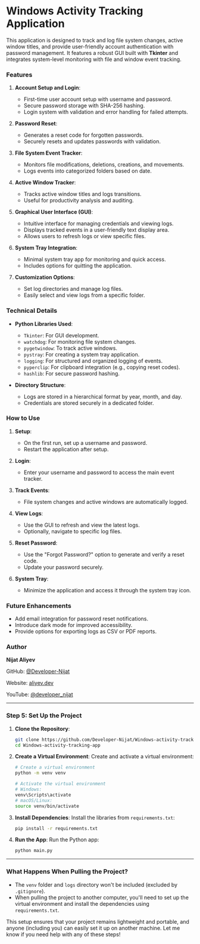 # Windows Activity Tracking Application

This application is designed to track and log file system changes, active window titles, and provide user-friendly account authentication with password management. It features a robust GUI built with **Tkinter** and integrates system-level monitoring with file and window event tracking.

### Features

1. **Account Setup and Login**:
   - First-time user account setup with username and password.
   - Secure password storage with SHA-256 hashing.
   - Login system with validation and error handling for failed attempts.

2. **Password Reset**:
   - Generates a reset code for forgotten passwords.
   - Securely resets and updates passwords with validation.

3. **File System Event Tracker**:
   - Monitors file modifications, deletions, creations, and movements.
   - Logs events into categorized folders based on date.

4. **Active Window Tracker**:
   - Tracks active window titles and logs transitions.
   - Useful for productivity analysis and auditing.

5. **Graphical User Interface (GUI)**:
   - Intuitive interface for managing credentials and viewing logs.
   - Displays tracked events in a user-friendly text display area.
   - Allows users to refresh logs or view specific files.

6. **System Tray Integration**:
   - Minimal system tray app for monitoring and quick access.
   - Includes options for quitting the application.

7. **Customization Options**:
   - Set log directories and manage log files.
   - Easily select and view logs from a specific folder.

### Technical Details

- **Python Libraries Used**:
  - `Tkinter`: For GUI development.
  - `watchdog`: For monitoring file system changes.
  - `pygetwindow`: To track active windows.
  - `pystray`: For creating a system tray application.
  - `logging`: For structured and organized logging of events.
  - `pyperclip`: For clipboard integration (e.g., copying reset codes).
  - `hashlib`: For secure password hashing.

- **Directory Structure**:
  - Logs are stored in a hierarchical format by year, month, and day.
  - Credentials are stored securely in a dedicated folder.

### How to Use

1. **Setup**:
   - On the first run, set up a username and password.
   - Restart the application after setup.

2. **Login**:
   - Enter your username and password to access the main event tracker.

3. **Track Events**:
   - File system changes and active windows are automatically logged.

4. **View Logs**:
   - Use the GUI to refresh and view the latest logs.
   - Optionally, navigate to specific log files.

5. **Reset Password**:
   - Use the "Forgot Password?" option to generate and verify a reset code.
   - Update your password securely.

6. **System Tray**:
   - Minimize the application and access it through the system tray icon.

### Future Enhancements
- Add email integration for password reset notifications.
- Introduce dark mode for improved accessibility.
- Provide options for exporting logs as CSV or PDF reports.

### Author
**Nijat Aliyev**  

GitHub: [@Developer-Nijat](https://github.com/Developer-Nijat) 

Website: [aliyev.dev](https://aliyev.dev)

YouTube: [@developer_nijat](https://www.youtube.com/@developer_nijat)


---

### Step 5: Set Up the Project

1. **Clone the Repository**:
   ```bash
   git clone https://github.com/Developer-Nijat/Windows-activity-tracking-app
   cd Windows-activity-tracking-app
   ```

2. **Create a Virtual Environment**:
   Create and activate a virtual environment:
   ```bash
   # Create a virtual environment
   python -m venv venv

   # Activate the virtual environment
   # Windows:
   venv\Scripts\activate
   # macOS/Linux:
   source venv/bin/activate
   ```

3. **Install Dependencies**:
   Install the libraries from `requirements.txt`:
   ```bash
   pip install -r requirements.txt
   ```

4. **Run the App**:
   Run the Python app:
   ```bash
   python main.py
   ```

---

### What Happens When Pulling the Project?

- The `venv` folder and `logs` directory won't be included (excluded by `.gitignore`).
- When pulling the project to another computer, you'll need to set up the virtual environment and install the dependencies using `requirements.txt`.

This setup ensures that your project remains lightweight and portable, and anyone (including you) can easily set it up on another machine. Let me know if you need help with any of these steps!